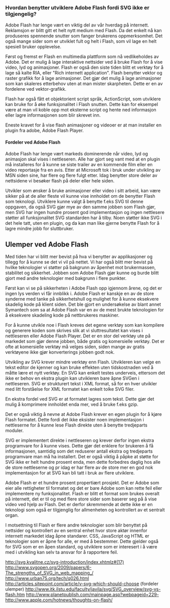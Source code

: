 ﻿

### Hvordan benytter utviklere Adobe Flash fordi SVG ikke er tilgjengelig? ###

Adobe Flash har lenge vært en viktig del av vår hverdag på internett. Reklamsjon er
blitt gitt et helt nytt medium med Flash. Da det enkelt nå kan produseres spennende
snutter som fanger brukerens oppmerksomhet. Det også mange sider som er utviklet
fult og helt i Flash, som vil lage en helt spesiell bruker opplevelse. 

Først og fremst er Flash en multimedia plattform som nå vedlikeholdes av Adobe. Det
er mulig å lage interaktive nettsider ved å bruke Flash for å vise video, lyd og
animasjoner. Flash er også den siste tiden blitt et verktøy for å lage så kalte
RIA, eller "Rich internett application". Flash benytter vektor og raster grafikk
for å lage animasjoner. Det gjør det mulig å lage animasjoner som kan skaleres
etterbehov uten at man mister skarpheten. Dette er en av fordelene ved vektor-grafikk.

Flash har også fått et objektorient script språk, ActionScript, som utviklere kan
bruke for å øke funksjonalitet i Flash snutten. Dette kan for eksempel være at
man vil koble opp mot eksterne script og hente ned informasjon eller lagre
informasjonen som blir skrevet inn.

Eneste kravet for å vise flash animasjoner og videoer er at man installer en plugin
fra adobe, Adobe Flash Player.

#### Fordeler ved Adobe Flash ####

Adobe Flash har lenge vært markeds dominerende når video, lyd og animasjon skal vises
i nettleseren. Alle har gjort seg vant med at en plugin må installeres for å kunne se
siste trailer av en kommende film eller en video reportasje fra en avis. Etter at
Microsoft tok i bruk under utvikling av MSN siden sine, har flere og flere fulgt etter.
Idag benytter store deler av nettsidene vi besøker flash på deler eller hele siden.

Utvikler som ønsker å bruke animasjoner eller video i sitt arbeid, kan være sikker
på at de aller fleste vil kunne vise innholdet om de benytter Flash som teknologi.
Utviklere kunne valgt å benytte f.eks SVG til denne oppgaven, da også SVG gjør mye
av den samme jobben som Flash gjør, men SVG har ingen hundre prosent god
implementasjon og ingen nettlesere støtter all funksjonalitet SVG standarden har å
tilby. Noen støtter ikke SVG i det hele tatt, uten en plugin, og da kan man like
gjerne benytte Flash for å lagre mindre jobb for sluttbruker.


## Ulemper ved Adobe Flash ##

Med tiden har vi blitt mer bevist på hva vi benytter av applikasjoner og tillegg
for å kunne se det vi vil på nettet. Vi har også blitt mer bevist på hvilke teknologier
vi støtter på bakgrunn av åpenhet mot brukermassen, stabilitet og sikkerhet. Jobben
som Adobe Flash gjør kunne og burde blitt gjort med andre teknologier med bakgrunn
i flere punkter.

Først kan vi se på sikkerheten i Adobe Flash opp igjennom årene, og det er ingen lys
verden vi får innblikk i. Adobe Flash er kanskje en av de store synderne med tanke
på sikkerhetshull og mulighet for å kunne eksekvere skadelig kode på klient siden. Det
ble gjort en undersøkelse av blant annet Symantech som sa at Adobe Flash var en
av de mest brukte teknologien for å eksekvere skadeling kode på nettbrukeres maskiner.

For å kunne utvikle noe i Flash kreves det egene verktøy som kan kompilere og generere
koden som skrives slik at vi sluttresultatet kan vises i nettleseren eller Adobe Flash
Player. Det er en stor del verktøy ute på markedet som gjør denne jobben, både gratis
og komersielle verktøy. Det er ofte at komersielle verktøy må velges siden, siden
mange av gratis verktøyene ikke gjør konverterings jobben godt nok.

Utvikling av SVG krever mindre verktøy enn Flash. Utvikleren kan velge en tekst editor
de kjenner og kan bruke effekten uten tidskostnaden ved å måtte lære et nytt verktøy.
En SVG kan enkelt testes underveis, ettersom det ikke er behov en ekstra plugin kan
utvikleren bare åpne SVGen i nettleseren. SVG er strukturert tekst i XML format, så
for en hver utvikler med litt forståelse for XML formatet kan enkelt tolke SVG filer.

En ekstra fordel ved SVG er at formatet lagres som tekst. Dette gjør det mulig å
komprimere innholdet enda mer, ved å bruke f.eks gzip. 

Det er også viktig å nevne at Adobe Flash krever en egen plugin for å kjøre Flash
formatet. Dette fordi det ikke eksister noen implementasjon i nettleserne for å
kunne lese Flash direkte uten å benytte tredjeparts moduler.

SVG er implementert direkte i nettleseren og krever derfor ingen ekstra programvare
for å kunne vises. Dette gjør det enklere for brukeren å få informasjonen, samtidig
som det reduserer antall ekstra og tredjeparts programvare man må ha installert. Det
er også viktig å påpke at støtte for SVG ikke er helt hundre prosent enda, men
dette forbedres daglig hos alle de store nettleserne og pr idag er har flere av
de store mer en god nok implementasjon for at SVG kan bli tatt i bruk av flere
utviklere.

Adobe Flash er et hundre prosent propertiært prosjekt. Det er Adobe som eier alle
rettigheter til formatet og det er bare Adobe som kan rette feil eller implementere
ny funksjonalitet. Flash er blitt et format som brukes overalt på internett, det
er til og med flere store sider som baserer seg på å vise video ved hjelp av Flash.
Det er derfor skremmende at dette ikke er en teknologi som også er tilgjenglig
for allmenheten og kontrollert av et sentralt organ.

I motsettning til Flash er flere andre teknologier som blir benyttet på nettsider
og kontrollert av en sentral enhet hvor store aktør innenfor internett markedet
idag åpne standarer. CSS, JavaScript og HTML er teknologier som er åpne for alle,
er med å bestemmer. Dette gjelder også for SVG som er en åpen standard, og utviklere
som er interesert i å være med i utvikling kan selv ta ansvar for å rapportere feil.


http://svg.kvalitne.cz/svg-introduction/index.xhtmlz#(17)
http://www.svgopen.org/2009/papers/6-The_strengths_of_SVG_in_web_mapping_/
http://www.urban75.org/tech/q026.html
http://articles.sitepoint.com/article/v-svg-which-should-choose (fordeler ulemper)
http://www.itk.ilstu.edu/faculty/javila/svg/SVG_overview/svg-vs-flash.htm
http://www.planetpublish.com/mainpage.asp?webpageid=229-
http://www.apple.com/hotnews/thoughts-on-flash/
